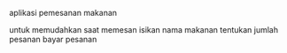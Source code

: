 aplikasi pemesanan makanan

untuk memudahkan saat memesan
isikan nama makanan
tentukan jumlah pesanan
bayar pesanan